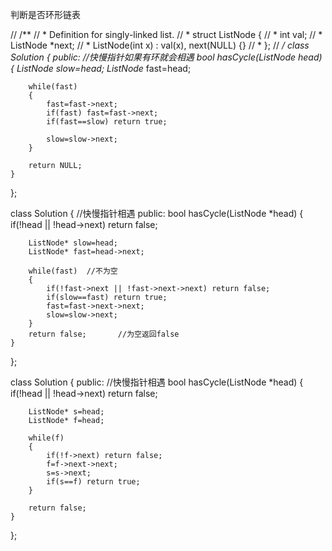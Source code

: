 判断是否环形链表

// /**
//  * Definition for singly-linked list.
//  * struct ListNode {
//  *     int val;
//  *     ListNode *next;
//  *     ListNode(int x) : val(x), next(NULL) {}
//  * };
//  */
class Solution 
{
public:     //快慢指针如果有环就会相遇
    bool hasCycle(ListNode *head) 
    {
        ListNode* slow=head;
        ListNode* fast=head;

        while(fast)
        {
            fast=fast->next;
            if(fast) fast=fast->next;
            if(fast==slow) return true;

            slow=slow->next;
        }

        return NULL;
    }
};


class Solution
{       //快慢指针相遇
public:
    bool hasCycle(ListNode *head)
    {
        if(!head || !head->next) return false;

        ListNode* slow=head;
        ListNode* fast=head->next;

        while(fast)  //不为空
        {
            if(!fast->next || !fast->next->next) return false;
            if(slow==fast) return true;
            fast=fast->next->next;
            slow=slow->next;
        }
        return false;       //为空返回false
    }
};

class Solution
{
public:        //快慢指针相遇
    bool hasCycle(ListNode *head)
    {
        if(!head || !head->next) return false;

        ListNode* s=head;
        ListNode* f=head;

        while(f)
        {
            if(!f->next) return false;
            f=f->next->next;
            s=s->next;
            if(s==f) return true;
        }

        return false;
    }
};


